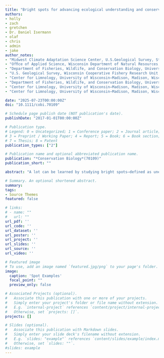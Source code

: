 ```yaml
---
title: "Bright spots for advancing ecological understanding and conservation decision-making"
authors:
- holly
- zach
- gretchen
- Dr. Daniel Isermann
- olaf
- chris
- admin
- jake
author_notes:
- "Midwest Climate Adaptation Science Center, U.S.Geological Survey, St. Paul, Minnesota, USA"
- "Ofﬁce of Applied Science, Wisconsin Department of Natural Resources, Science Operations Center,Madison, Wisconsin, USA, Center for Limnology, University of Wisconsin–Madison, Madison, Wisconsin, USA"
- "Department of Fisheries, Wildlife, and Conservation Biology, University of Minnesota, St.Paul, Minnesota, USA"
- "U.S. Geological Survey, Wisconsin Cooperative Fishery Research Unit, College of Natural Resources, University of Wisconsin–Stevens Point,Stevens Point, Wisconsin, USA"
- "Center for Limnology, University of Wisconsin–Madison, Madison, Wisconsin, USA"
- "Department of Fisheries, Wildlife, and Conservation Biology, University of Minnesota, St.Paul, Minnesota, USA"
- "Center for Limnology, University of Wisconsin–Madison, Madison, Wisconsin, USA"
- "Center for Limnology, University of Wisconsin–Madison, Madison, Wisconsin, USA"

date: "2025-07-23T00:00:00Z"
doi: "10.1111/cobi.70109"

# Schedule page publish date (NOT publication's date).
publishDate: "2017-01-01T00:00:00Z"

# Publication type.
# Legend: 0 = Uncategorized; 1 = Conference paper; 2 = Journal article;
# 3 = Preprint / Working Paper; 4 = Report; 5 = Book; 6 = Book section;
# 7 = Thesis; 8 = Patent
publication_types: ["2"]

# Publication name and optional abbreviated publication name.
publication: "*Conservation Biology*(70109)"
publication_short: ""

abstract: "A lot can be learned by studying bright spots—defined as unexpected positive outcomes. In fields like public health, education, and oncology, identifying factors behind bright spots reveals previously unknown drivers of success that can be replicated elsewhere. This concept is being applied in conservation but is hampered by variations in definitions of bright spots and confusion with hotspots—sites with high absolute values of a metric. We developed a framework to clearly define and distinguish between hotspots (e.g., a wetland with high plant diversity) and bright spots (e.g., a biodiverse wetland in a housing development), which outperform conservation expectations. The framework is an iterative cycle, consisting of setting expectations for relative comparisons, classifying systems into bright, dark, hot, and cold categories, and digging deeper to reveal hidden mechanisms and opportunities for intervention. We drew on examples from diverse fields to demonstrate how our framework can generate new knowledge, identify potential interventions, and inform management priorities. Defining conservation and management expectations, often through predictive models, is essential to understanding drivers of success and fosters hypotheses about overlooked factors. Our framework can enhance ecological understanding, guide interventions, and help prioritize actions in conservation and natural resource management."

# Summary. An optional shortened abstract.
summary:  
tags:
- Source Themes
featured: false

# links:
# - name: ""
#   url: ""
url_pdf: ''
url_code: ''
url_dataset: ''
url_poster: ''
url_project: ''
url_slides: ''
url_source: ''
url_video: ''

# Featured image
# To use, add an image named `featured.jpg/png` to your page's folder. 
image:
  caption: 'Spot Examples'
  focal_point: ""
  preview_only: false

# Associated Projects (optional).
#   Associate this publication with one or more of your projects.
#   Simply enter your project's folder or file name without extension.
#   E.g. `internal-project` references `content/project/internal-project/index.md`.
#   Otherwise, set `projects: []`.
projects: []

# Slides (optional).
#   Associate this publication with Markdown slides.
#   Simply enter your slide deck's filename without extension.
#   E.g. `slides: "example"` references `content/slides/example/index.md`.
#   Otherwise, set `slides: ""`.
#slides: example
---
```





